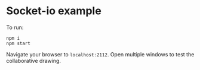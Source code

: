 # Socket-io example

To run:

```
npm i
npm start
```

Navigate your browser to `localhost:2112`. Open multiple windows to test the collaborative drawing.
